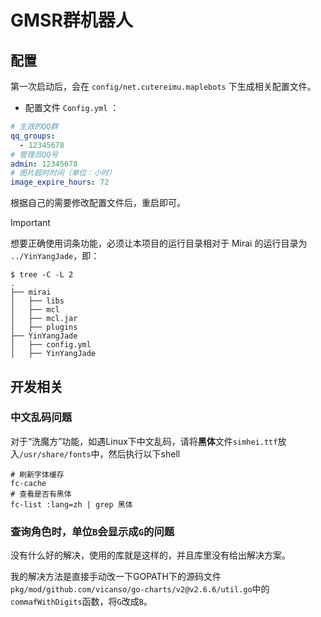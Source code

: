 # GMSR群机器人

## 配置

第一次启动后，会在 `config/net.cutereimu.maplebots` 下生成相关配置文件。

* 配置文件 `Config.yml` ：

```yaml
# 生效的QQ群
qq_groups:
  - 12345678
# 管理员QQ号
admin: 12345678
# 图片超时时间（单位：小时）
image_expire_hours: 72
```

根据自己的需要修改配置文件后，重启即可。

> [!IMPORTANT]
> 想要正确使用词条功能，必须让本项目的运行目录相对于 Mirai 的运行目录为 `../YinYangJade`，即：
> 
> ```console
> $ tree -C -L 2
> .
> ├── mirai
> │   ├── libs
> │   ├── mcl
> │   ├── mcl.jar
> │   ├── plugins
> ├── YinYangJade
> │   ├── config.yml
> │   ├── YinYangJade
> ```

## 开发相关

### 中文乱码问题

对于“洗魔方”功能，如遇Linux下中文乱码，请将**黑体**文件`simhei.ttf`放入`/usr/share/fonts`中，然后执行以下shell

```shell
# 刷新字体缓存
fc-cache
# 查看是否有黑体
fc-list :lang=zh | grep 黑体
```

### 查询角色时，单位`B`会显示成`G`的问题

没有什么好的解决，使用的库就是这样的，并且库里没有给出解决方案。

我的解决方法是直接手动改一下GOPATH下的源码文件`pkg/mod/github.com/vicanso/go-charts/v2@v2.6.6/util.go`中的`commafWithDigits`函数，将`G`改成`B`。
